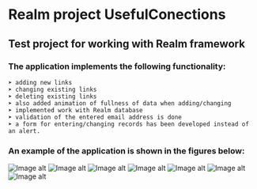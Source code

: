 # Realm project UsefulConections
## Test project for working with Realm framework

### The application implements the following functionality:

```
➤ adding new links
➤ changing existing links
➤ deleting existing links
➤ also added animation of fullness of data when adding/changing
➤ implemented work with Realm database
➤ validation of the entered email address is done
➤ a form for entering/changing records has been developed instead of an alert.
```

### An example of the application is shown in the figures below:
![Image alt](https://github.com/pozitr0n/Realm-project-UsefulConections/raw/main/images/Pic1.png)
![Image alt](https://github.com/pozitr0n/Realm-project-UsefulConections/raw/main/images/Pic2.png)
![Image alt](https://github.com/pozitr0n/Realm-project-UsefulConections/raw/main/images/Pic3.png)
![Image alt](https://github.com/pozitr0n/Realm-project-UsefulConections/raw/main/images/Pic4.png)
![Image alt](https://github.com/pozitr0n/Realm-project-UsefulConections/raw/main/images/Pic5.png)
![Image alt](https://github.com/pozitr0n/Realm-project-UsefulConections/raw/main/images/Pic6.png)
![Image alt](https://github.com/pozitr0n/Realm-project-UsefulConections/raw/main/images/Pic7.png)
